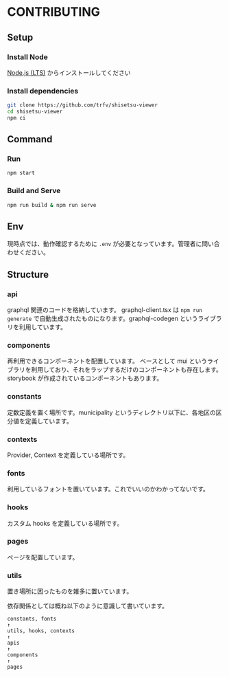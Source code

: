# CONTRIBUTING

## Setup

### Install Node

[Node.js (LTS)](https://nodejs.org/) からインストールしてください

### Install dependencies

```sh
git clone https://github.com/trfv/shisetsu-viewer
cd shisetsu-viewer
npm ci
```

## Command

### Run

```sh
npm start
```

### Build and Serve

```sh
npm run build & npm run serve
```

## Env

現時点では、動作確認するために `.env` が必要となっています。管理者に問い合わせください。

## Structure

### api

graphql 関連のコードを格納しています。
graphql-client.tsx は `npm run generate` で自動生成されたものになります。graphql-codegen というライブラリを利用しています。

### components

再利用できるコンポーネントを配置しています。
ベースとして mui というライブラリを利用しており、それをラップするだけのコンポーネントも存在します。
storybook が作成されているコンポーネントもあります。

### constants

定数定義を置く場所です。municipality というディレクトリ以下に、各地区の区分値を定義しています。

### contexts

Provider, Context を定義している場所です。

### fonts

利用しているフォントを置いています。これでいいのかわかってないです。

### hooks

カスタム hooks を定義している場所です。

### pages

ページを配置しています。

### utils

置き場所に困ったものを雑多に置いています。

依存関係としては概ね以下のように意識して書いています。

```
constants, fonts
↑
utils, hooks, contexts
↑
apis
↑
components
↑
pages
```
